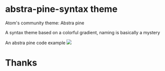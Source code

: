 # abstra-pine-syntax theme
Atom's community theme: Abstra pine

A syntax theme based on a colorful gradient, naming is basically a mystery

An abstra pine code example ![](https://user-images.githubusercontent.com/86935360/124404795-0f390400-dd02-11eb-94e0-340204427837.png)

# Thanks
